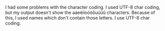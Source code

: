 I had some problems with the character coding. 
I used UTF-8 char coding, but my output doesn't show the aáeéiíoóöőuúüű characters. 
Because of this, I used names which don't contain those letters.
I use UTF-8 char coding.

